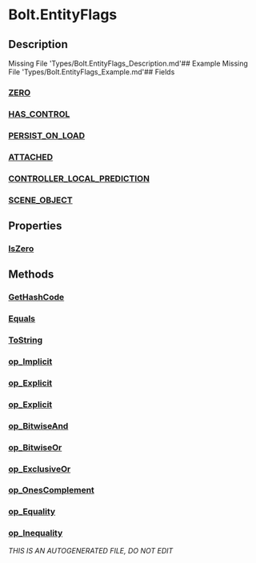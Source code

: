 # Bolt.EntityFlags
## Description
Missing File 'Types/Bolt.EntityFlags_Description.md'## Example
Missing File 'Types/Bolt.EntityFlags_Example.md'## Fields
### [ZERO](Bolt.EntityFlags/F/ZERO.md)
### [HAS_CONTROL](Bolt.EntityFlags/F/HAS_CONTROL.md)
### [PERSIST_ON_LOAD](Bolt.EntityFlags/F/PERSIST_ON_LOAD.md)
### [ATTACHED](Bolt.EntityFlags/F/ATTACHED.md)
### [CONTROLLER_LOCAL_PREDICTION](Bolt.EntityFlags/F/CONTROLLER_LOCAL_PREDICTION.md)
### [SCENE_OBJECT](Bolt.EntityFlags/F/SCENE_OBJECT.md)
## Properties
### [IsZero](Bolt.EntityFlags/P/IsZero.md)
## Methods
### [GetHashCode](Bolt.EntityFlags/M/GetHashCode.md)
### [Equals](Bolt.EntityFlags/M/Equals.md)
### [ToString](Bolt.EntityFlags/M/ToString.md)
### [op_Implicit](Bolt.EntityFlags/M/op_Implicit.md)
### [op_Explicit](Bolt.EntityFlags/M/op_Explicit.md)
### [op_Explicit](Bolt.EntityFlags/M/op_Explicit.md)
### [op_BitwiseAnd](Bolt.EntityFlags/M/op_BitwiseAnd.md)
### [op_BitwiseOr](Bolt.EntityFlags/M/op_BitwiseOr.md)
### [op_ExclusiveOr](Bolt.EntityFlags/M/op_ExclusiveOr.md)
### [op_OnesComplement](Bolt.EntityFlags/M/op_OnesComplement.md)
### [op_Equality](Bolt.EntityFlags/M/op_Equality.md)
### [op_Inequality](Bolt.EntityFlags/M/op_Inequality.md)

*THIS IS AN AUTOGENERATED FILE, DO NOT EDIT*
